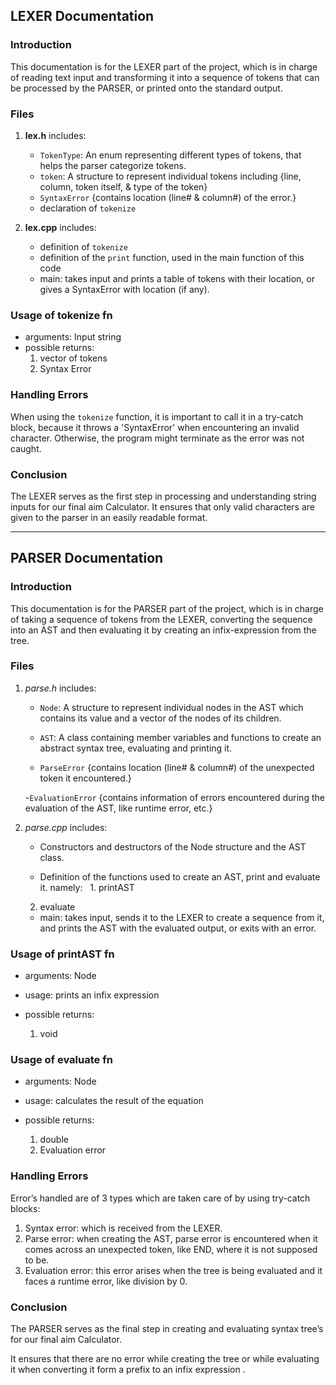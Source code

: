 
## LEXER Documentation

### Introduction

This documentation is for the LEXER part of the project, which is in charge of reading text input and transforming it into a sequence of tokens that can be processed by the PARSER, or printed onto the standard output.

### Files

1. **lex.h** includes:
    - `TokenType`: An enum representing different types of tokens, that helps the parser categorize tokens.
    - `token`: A structure to represent individual tokens including {line, column, token itself, & type of the token}
    - `SyntaxError` {contains location (line# & column#) of the error.}
    - declaration of `tokenize`

2. **lex.cpp** includes:
    - definition of `tokenize`
    - definition of the `print` function, used in the main function of this code
    - main: takes input and prints a table of tokens with their location, or gives a SyntaxError with location (if any).

### Usage of tokenize fn
- arguments: Input string
- possible returns:  
    1. vector of tokens
    2. Syntax Error

### Handling Errors

When using the `tokenize` function, it is important to call it in a try-catch block, because it throws a 'SyntaxError' when encountering an invalid character.
Otherwise, the program might terminate as the error was not caught.

### Conclusion

The LEXER serves as the first step in processing and understanding string inputs for our final aim Calculator.
It ensures that only valid characters are given to the parser in an easily readable format.

---

## PARSER Documentation

### Introduction



This documentation is for the PARSER part of the project, which is in charge of taking a sequence of tokens from the LEXER, converting the sequence into an AST and then evaluating it by creating an infix-expression from the tree.



### Files



1. *parse.h* includes:

    - `Node`: A structure to represent individual nodes in the AST which contains its value and a vector of the nodes of its children.

    - `AST`: A class containing member variables and functions to create an abstract syntax tree, evaluating and printing it.

    - `ParseError` {contains location (line# & column#) of the unexpected token it encountered.}

    -`EvaluationError` {contains information of errors encountered during the evaluation of the AST, like runtime error, etc.}



2. *parse.cpp* includes:

    - Constructors and destructors of the Node structure and the AST class.

    - Definition of the functions used to create an AST, print and evaluate it. namely:  	1. printAST
	2. evaluate
	
    - main: takes input, sends it to the LEXER to create a sequence from it, and prints the AST with the evaluated output, or exits with an error.



### Usage of printAST fn

- arguments: Node

- usage: prints an infix expression

- possible returns:  

    1. void



### Usage of evaluate fn

- arguments: Node

- usage: calculates the result of the equation

- possible returns:  

    1. double
    2. Evaluation error



### Handling Errors



Error’s handled are of 3 types which are taken care of by using try-catch blocks:
1. Syntax error: which is received from the LEXER.
2. Parse error: when creating the AST, parse error is encountered when it comes across an unexpected token, like END, where it is not supposed to be.
3. Evaluation error: this error arises when the tree is being evaluated and it faces a runtime error, like division by 0.



### Conclusion



The PARSER serves as the final step in creating and evaluating syntax tree’s for our final aim Calculator.

It ensures that there are no error while creating the tree or while evaluating it when converting it form a prefix to an infix expression .
